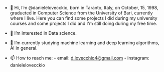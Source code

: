 - 👋 Hi, I’m @danielelovecckio, born in Taranto, Italy, on October, 15, 1998, gradueted in Computer Science from the University of Bari, currently where I live.
     Here you can find some projects I did during my university courses and some projects I did and I'm still doing during my free time.
     
- 👀 I’m interested in Data science.

- 🌱 I’m currently studying machine learning and deep learning algorithms, AI in general.

- 📫 How to reach me: 
                     - email: d.lovecchio4@gmail.com 
                     - instagram: danielelovecckio 


